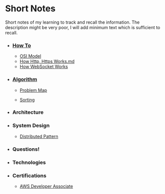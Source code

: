 # Short Notes

Short notes of my learning to track and recall the information. The description might be very poor, I will add minimum text which is sufficient to recall.

-   ### [How To](How%20To/How%20To.md)
    - [OSI Model](How%20To/OSI%20Model.md)
    - [How Http, Https Works.md](How%20To/How%20Http%2C%20Https%20Works.md)
    - [How WebSocket Works](How%20To/How%20WebSocket%20Works.md)
    
-   ### [Algorithm](Algorithm/Algorithm.md)
    
    -   [Problem Map](Algorithm/Problem%20Map.md)
        
    -   [Sorting](Algorithm/Sorting.md)
    
-   ### Architecture
    
-   ### System Design
    - [Distributed Pattern](System%20Design/Distributed%20Pattern.md)
    
-   ### Questions!
    
- ### Technologies

- ### **Certifications**

  -   [AWS Developer Associate](Certifiactions/AWS%20Developer%20Associates.md)
